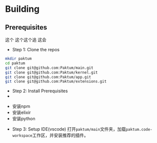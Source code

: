 # Building

## Prerequisites
这个
这个这个追
这会

* Step 1: Clone the repos
```bash
mkdir paktum
cd paktum
git clone git@github.com:Paktum/main.git
git clone git@github.com:Paktum/kernel.git
git clone git@github.com:Paktum/app.git
git clone git@github.com:Paktum/extensions.git
```
* Step 2: Install Prerequisites
* 
- 安装npm
- 安装elixir
- 安装python

* Step 3: Setup IDE(vscode)
打开`paktum/main`文件夹，加载`paktum.code-workspace`工作区，并安装推荐的插件。